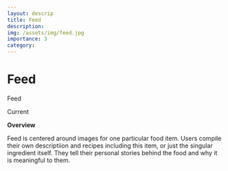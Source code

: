 ```yaml
---
layout: descrip
title: Feed
description:
img: /assets/img/feed.jpg
importance: 3
category:
---
```


# Feed

<div class="row">
    <div class="col-sm mt-3 mt-md-0">
        <img class="img-fluid rounded z-depth-1" src="{{ '/assets/img/feed.jpg' | relative_url }}" alt="" title="similar singer"/>
    </div>
</div>
<div class="caption">
    Feed
</div>

Current

**Overview**

Feed is centered around images for one particular food item. Users compile their own descriptiion and recipes including this item, or just the singular ingredient itself. They tell their personal stories behind the food and why it is meaningful to them.